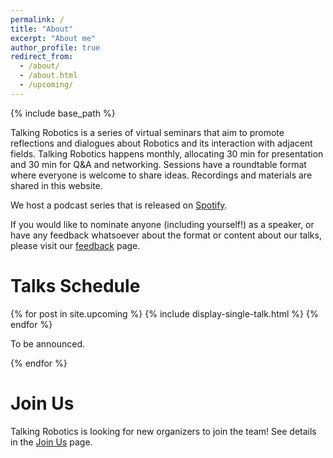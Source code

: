 ```yaml
---
permalink: /
title: "About"
excerpt: "About me"
author_profile: true
redirect_from: 
  - /about/
  - /about.html
  - /upcoming/
---
```

{% include base_path %}


Talking Robotics is a series of virtual seminars that aim to promote reflections and dialogues about Robotics and its interaction with adjacent fields. Talking Robotics happens monthly, allocating 30 min for presentation and 30 min for Q&A and networking. Sessions have a roundtable format where everyone is welcome to share ideas. Recordings and materials are shared in this website.

We host a podcast series that is released on [Spotify](https://open.spotify.com/show/68hYjMnzwsb5WNLEe45utG).

If you would like to nominate anyone (including yourself!) as a speaker, or have any feedback whatsoever about the format or content about our talks, please visit our [feedback](https://talking-robotics.github.io//feedback/) page.

Talks Schedule
======

{% for post in site.upcoming %}
  {% include display-single-talk.html %}
{% endfor %}
  <p>To be announced.</p>
{% endfor %}

Join Us
======

Talking Robotics is looking for new organizers to join the team! See details in the [Join Us](https://talking-robotics.github.io/join) page.
